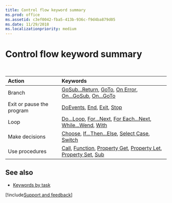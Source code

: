 ```yaml
---
title: Control flow keyword summary
ms.prod: office
ms.assetid: c3ef0042-fba5-413b-936c-f9d4ba879d05
ms.date: 11/29/2018
ms.localizationpriority: medium
---
```



# Control flow keyword summary

<br/>

|Action|Keywords|
|:-----|:-----|
|Branch|[GoSub...Return](gosubreturn-statement.md), [GoTo](goto-statement.md), [On Error](on-error-statement.md), [On...GoSub](ongosub-ongoto-statements.md), [On...GoTo](ongosub-ongoto-statements.md)|
|Exit or pause the program|[DoEvents](doevents-function.md), [End](end-statement.md), [Exit](exit-statement.md), [Stop](stop-statement.md)|
|Loop|[Do...Loop](doloop-statement.md), [For...Next](fornext-statement.md), [For Each...Next](for-eachnext-statement.md), [While...Wend](whilewend-statement.md), [With](with-statement.md)|
|Make decisions|[Choose](choose-function.md), [If...Then...Else](ifthenelse-statement.md), [Select Case](select-case-statement.md), [Switch](switch-function.md)|
|Use procedures|[Call](call-statement.md), [Function](function-statement.md), [Property Get](property-get-statement.md), [Property Let](property-let-statement.md), [Property Set](property-set-statement.md), [Sub](sub-statement.md)|

## See also

- [Keywords by task](keywords-by-task.md)

[!include[Support and feedback](~/includes/feedback-boilerplate.md)]
